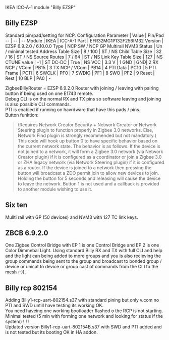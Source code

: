 IKEA ICC-A-1 module "Billy EZSP"

## Billy EZSP
Standard pin/pad/setting for NCP.
Configuration Parameter | Value | Pin/Pad
-- | -- | --
Module | IKEA | ICC-A-1
Part | EFR32MG1P132F256IM32
Version | EZSP 6.9.2.0 / 6.10.0.0
Type | NCP SW / NCP GP Multirail NVM3
Status |  Un / minimal tested
Address Table Size | 8 / 100 | ST / NS
Child Table Size | 32 / 16 | ST / NS
Source Routes | 7 / 64 | ST / NS
Link Key Table Size	| 127	| NS
CTUNE value | -1 | ST
DC-DC | True | NS
VCC | 3.3 V  | 1
GND | GND| 2
RX NCP / VCom | PB15 | 3
TX NCP / VCom | PB14 | 4
PTI Data | PC10 | 5
PTI Frame | PC11 | 6
SWCLK | PF0 | 7
SWDIO | PF1 | 8
SWO | PF2 | 9
Reset | Rest | 10
BLP | PA0 | -


ZigbeeBillyRouter = EZSP 6.9.2.0 Router with joining / leaving with pairing button if being used on one E1743 remote.  
Debug CLI is on the normal RX and TX pins so software leaving and joining is also possible CLI commands.  
PTI is enabled if running on havrdware that have this pads / pins.  
Button funktion:

>(Requires Network Creator Security + Network Creator or Network Steering plugin to function properly in Zigbee 3.0 networks.  Else, Network Find plugin is strongly recommended but not mandatory.)  This code will hook up button 0 to have specific behavior based on the current network state.  The behavior is as follows. If the device is not joined to a network, it will form a Zigbee 3.0 network (via Network Creator plugin) if it is configured as a coordinator or join a Zigbee 3.0 or ZHA legacy network (via Network Steering plugin) if it is configured as a router. If the device is joined to a network then pressing the button will broadcast a ZDO permit join to allow new devices to join.  Holding the button for 5 seconds and releasing will cause the device to leave the network.  Button 1 is not used and a callback is provided to another module wishing to use it.

## Six ten
Mullti rail with GP (50 devices) and NVM3 with 127 TC link keys.

## ZBCB 6.9.2.0
One Zigbee Control Bridge with EP 1 is one Control Bridge and EP 2 is one Color Dimmebal Light.
Using standard Billy RX and TX with full CLI and help and the light can being added to more groups and you is also recieving the group commands being sent to the group and broadcast to bonded group / device or unicat to device or group cast of commands from the CLI to the mesh :-)).  
 
## Billy rcp 802154
Adding Billy1-rcp-uart-802154.s37 with standard pining but only v.com no PTI and SWD untill have testing its working OK.  
You need haveing one working bootloader flashed o the RCP is not starting.  
Minimal tested (5 min with forming one network and looking for status if the system) ! ! !  
Updated version Billy1-rcp-uart-802154B.s37 with SWD and PTI added and is not tested but its booting OK in HA addon.

